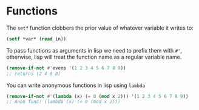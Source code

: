 # Functions

The `setf` function clobbers the prior value of whatever variable it writes to:

```lisp
(setf *var* (read in))
```

To pass functions as arguments in lisp we need to prefix them with `#'`, otherwise, lisp will treat the function name as a regular variable name.

```lisp
(remove-if-not #'evenp '(1 2 3 4 5 6 7 8 9))
;; returns (2 4 6 8)
```

You can write anonymous functions in lisp using `lambda`

```lisp
(remove-if-not #'(lambda (x) (= 0 (mod x 2))) '(1 2 3 4 5 6 7 8 9))
;; Anon func: (lambda (x) (= 0 (mod x 2)))
```


